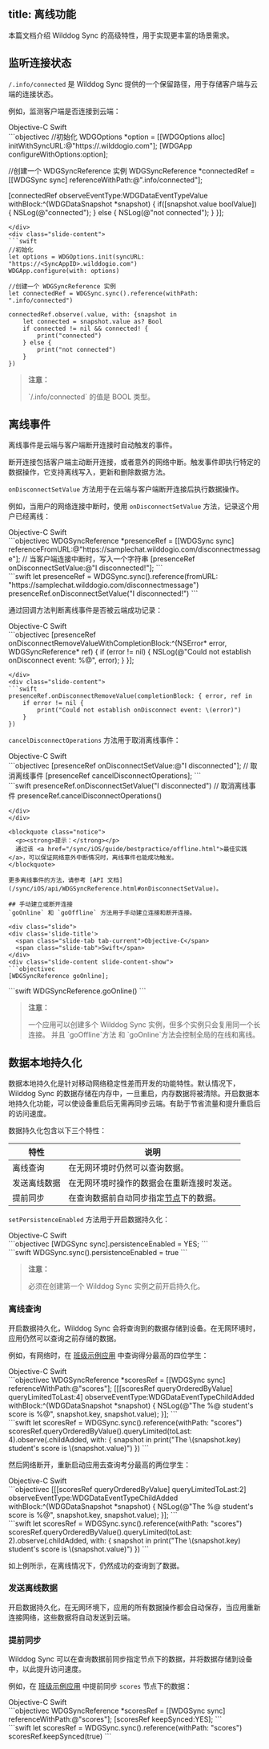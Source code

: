 
title:  离线功能
---
本篇文档介绍 Wilddog Sync 的高级特性，用于实现更丰富的场景需求。

## 监听连接状态

`/.info/connected` 是 Wilddog Sync 提供的一个保留路径，用于存储客户端与云端的连接状态。

例如，监测客户端是否连接到云端：
<div class="slide">
<div class='slide-title'>
  <span class="slide-tab tab-current">Objective-C</span>
  <span class="slide-tab">Swift</span>
</div>
<div class="slide-content slide-content-show">
```objectivec
//初始化 
WDGOptions *option = [[WDGOptions alloc] initWithSyncURL:@"https://<SyncAppID>.wilddogio.com"];
[WDGApp configureWithOptions:option];

//创建一个 WDGSyncReference 实例
WDGSyncReference *connectedRef = [[WDGSync sync] referenceWithPath:@".info/connected"];

[connectedRef observeEventType:WDGDataEventTypeValue withBlock:^(WDGDataSnapshot *snapshot) {
    if([snapshot.value boolValue]) {
        NSLog(@"connected");
    } else {
        NSLog(@"not connected");
    }
}];
```
</div>
<div class="slide-content">
```swift
//初始化 
let options = WDGOptions.init(syncURL: "https://<SyncAppID>.wilddogio.com")
WDGApp.configure(with: options)

//创建一个 WDGSyncReference 实例
let connectedRef = WDGSync.sync().reference(withPath: ".info/connected")

connectedRef.observe(.value, with: {snapshot in
    let connected = snapshot.value as? Bool
    if connected != nil && connected! {
        print("connected")
    } else {
        print("not connected")
    }
})
```
</div>
</div>

<blockquote class="warning">
  <p><strong>注意：</strong></p>
  `/.info/connected` 的值是 BOOL 类型。
</blockquote>

## 离线事件

离线事件是云端与客户端断开连接时自动触发的事件。

断开连接包括客户端主动断开连接，或者意外的网络中断。触发事件即执行特定的数据操作，它支持离线写入，更新和删除数据方法。

`onDisconnectSetValue` 方法用于在云端与客户端断开连接后执行数据操作。

例如，当用户的网络连接中断时，使用 `onDisconnectSetValue` 方法，记录这个用户已经离线：

<div class="slide">
<div class='slide-title'>
  <span class="slide-tab tab-current">Objective-C</span>
  <span class="slide-tab">Swift</span>
</div>
<div class="slide-content slide-content-show">
```objectivec
WDGSyncReference *presenceRef = [[WDGSync sync] referenceFromURL:@"https://samplechat.wilddogio.com/disconnectmessage"];
// 当客户端连接中断时，写入一个字符串
[presenceRef onDisconnectSetValue:@"I disconnected!"];
```
</div>
<div class="slide-content">
```swift
let presenceRef = WDGSync.sync().reference(fromURL: "https://samplechat.wilddogio.com/disconnectmessage")
presenceRef.onDisconnectSetValue("I disconnected!")
```
</div>
</div>

通过回调方法判断离线事件是否被云端成功记录：

<div class="slide">
<div class='slide-title'>
  <span class="slide-tab tab-current">Objective-C</span>
  <span class="slide-tab">Swift</span>
</div>
<div class="slide-content slide-content-show">
```objectivec
[presenceRef onDisconnectRemoveValueWithCompletionBlock:^(NSError* error, WDGSyncReference* ref) {
    if (error != nil) {
        NSLog(@"Could not establish onDisconnect event: %@", error);
    }
}];

```
</div>
<div class="slide-content">
```swift
presenceRef.onDisconnectRemoveValue(completionBlock: { error, ref in
    if error != nil {
        print("Could not establish onDisconnect event: \(error)")
    }
})
```
</div>
</div>

`cancelDisconnectOperations` 方法用于取消离线事件：

<div class="slide">
<div class='slide-title'>
  <span class="slide-tab tab-current">Objective-C</span>
  <span class="slide-tab">Swift</span>
</div>
<div class="slide-content slide-content-show">
```objectivec
[presenceRef onDisconnectSetValue:@"I disconnected"];
// 取消离线事件
[presenceRef cancelDisconnectOperations];
```
</div>
<div class="slide-content">
```swift
presenceRef.onDisconnectSetValue("I disconnected")
// 取消离线事件
presenceRef.cancelDisconnectOperations()

```
</div>
</div>

<blockquote class="notice">
  <p><strong>提示：</strong></p>
  通过该 <a href="/sync/iOS/guide/bestpractice/offline.html">最佳实践</a>，可以保证网络意外中断情况时，离线事件也能成功触发。
</blockquote>

更多离线事件的方法，请参考 [API 文档](/sync/iOS/api/WDGSyncReference.html#onDisconnectSetValue)。

## 手动建立或断开连接
`goOnline` 和 `goOffline` 方法用于手动建立连接和断开连接。

<div class="slide">
<div class='slide-title'>
  <span class="slide-tab tab-current">Objective-C</span>
  <span class="slide-tab">Swift</span>
</div>
<div class="slide-content slide-content-show">
```objectivec
[WDGSyncReference goOnline];
```
</div>
<div class="slide-content">
```swift
WDGSyncReference.goOnline()
```
</div>
</div>
 
<blockquote class="warning">
  <p><strong>注意：</strong></p>
  一个应用可以创建多个 Wilddog  Sync 实例，但多个实例只会复用同一个长连接。 并且 `goOffline`方法 和 `goOnline`方法会控制全局的在线和离线。 
</blockquote>


## 数据本地持久化

数据本地持久化是针对移动网络稳定性差而开发的功能特性。默认情况下，Wilddog Sync 的数据存储在内存中，一旦重启，内存数据将被清除。开启数据本地持久化功能，可以使设备重启后无需再同步云端。有助于节省流量和提升重启后的访问速度。

数据持久化包含以下三个特性：

| 特性     | 说明                                       |
| ------ | ---------------------------------------- |
| 离线查询   | 在无网环境时仍然可以查询数据。                          |
| 发送离线数据 | 在无网环境时操作的数据会在重新连接时发送。                    |
| 提前同步   | 在查询数据前自动同步指定[节点](/sync/iOS/guide/concept.html#Sync-的数据结构是什么？)下的数据。 |



`setPersistenceEnabled` 方法用于开启数据持久化：

<div class="slide">
<div class='slide-title'>
  <span class="slide-tab tab-current">Objective-C</span>
  <span class="slide-tab">Swift</span>
</div>
<div class="slide-content slide-content-show">
```objectivec
[WDGSync sync].persistenceEnabled = YES;
```
</div>
<div class="slide-content">
```swift
WDGSync.sync().persistenceEnabled = true
```
</div>
</div>

<blockquote class="warning">
  <p><strong>注意：</strong></p>
  必须在创建第一个 Wilddog Sync 实例之前开启持久化。 
</blockquote>



### 离线查询

开启数据持久化，Wilddog Sync 会将查询到的数据存储到设备。在无网环境时，应用仍然可以查询之前存储的数据。

例如，有网络时，在 [班级示例应用](https://class-demo.wilddogio.com/) 中查询得分最高的四位学生：

<div class="slide">
<div class='slide-title'>
  <span class="slide-tab tab-current">Objective-C</span>
  <span class="slide-tab">Swift</span>
</div>
<div class="slide-content slide-content-show">
```objectivec
WDGSyncReference *scoresRef = [[WDGSync sync] referenceWithPath:@"scores"];
[[[scoresRef queryOrderedByValue] queryLimitedToLast:4]
    observeEventType:WDGDataEventTypeChildAdded withBlock:^(WDGDataSnapshot *snapshot) {
    NSLog(@"The %@ student's score is %@", snapshot.key, snapshot.value);
}];
```
</div>
<div class="slide-content">
```swift
let scoresRef = WDGSync.sync().reference(withPath: "scores")
scoresRef.queryOrderedByValue().queryLimited(toLast: 4).observe(.childAdded, with: { snapshot in
    print("The \(snapshot.key) student's score is \(snapshot.value)")
})
```
</div>
</div>

然后网络断开，重新启动应用去查询考分最高的两位学生：

<div class="slide">
<div class='slide-title'>
  <span class="slide-tab tab-current">Objective-C</span>
  <span class="slide-tab">Swift</span>
</div>
<div class="slide-content slide-content-show">
```objectivec
[[[scoresRef queryOrderedByValue] queryLimitedToLast:2]
    observeEventType:WDGDataEventTypeChildAdded withBlock:^(WDGDataSnapshot *snapshot) {
    NSLog(@"The %@ student's score is %@", snapshot.key, snapshot.value);
}];
```
</div>
<div class="slide-content">
```swift
let scoresRef = WDGSync.sync().reference(withPath: "scores")
scoresRef.queryOrderedByValue().queryLimited(toLast: 2).observe(.childAdded, with: { snapshot in
    print("The \(snapshot.key) student's score is \(snapshot.value)")
})
```
</div>
</div>

如上例所示，在离线情况下，仍然成功的查询到了数据。



### 发送离线数据

开启数据持久化，在无网环境下，应用的所有数据操作都会自动保存，当应用重新连接网络，这些数据将自动发送到云端。

### 提前同步

Wilddog Sync 可以在查询数据前同步指定节点下的数据，并将数据存储到设备中，以此提升访问速度。

例如，在 [班级示例应用](https://class-demo.wilddogio.com/scores) 中提前同步 `scores` 节点下的数据：

<div class="slide">
<div class='slide-title'>
  <span class="slide-tab tab-current">Objective-C</span>
  <span class="slide-tab">Swift</span>
</div>
<div class="slide-content slide-content-show">
```objectivec
WDGSyncReference *scoresRef = [[WDGSync sync] referenceWithPath:@"scores"];
[scoresRef keepSynced:YES];
```
</div>
<div class="slide-content">
```swift
let scoresRef = WDGSync.sync().reference(withPath: "scores")
scoresRef.keepSynced(true)
```
</div>
</div>


